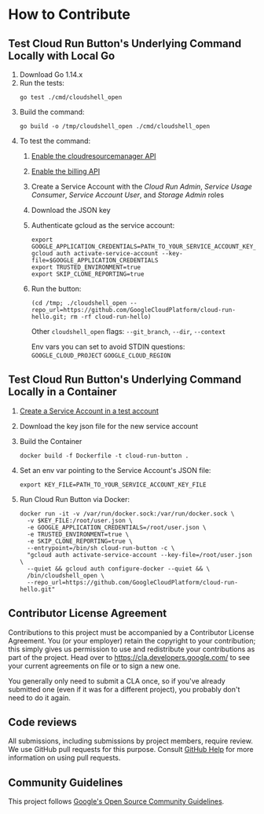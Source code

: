 # How to Contribute

## Test Cloud Run Button's Underlying Command Locally with Local Go

1. Download Go 1.14.x
1. Run the tests:
    ```
    go test ./cmd/cloudshell_open
    ```
1. Build the command:
    ```
    go build -o /tmp/cloudshell_open ./cmd/cloudshell_open
    ```
1. To test the command:
    1. [Enable the cloudresourcemanager API](https://console.developers.google.com/apis/api/cloudresourcemanager.googleapis.com/overview)
    1. [Enable the billing API](https://console.developers.google.com/apis/api/cloudbilling.googleapis.com/overview)
    1. Create a Service Account with the *Cloud Run Admin*, *Service Usage Consumer*, *Service Account User*, and *Storage Admin* roles
    1. Download the JSON key
    1. Authenticate gcloud as the service account:
        ```
        export GOOGLE_APPLICATION_CREDENTIALS=PATH_TO_YOUR_SERVICE_ACCOUNT_KEY_FILE
        gcloud auth activate-service-account --key-file=$GOOGLE_APPLICATION_CREDENTIALS
        export TRUSTED_ENVIRONMENT=true
        export SKIP_CLONE_REPORTING=true
        ```
    1. Run the button:
        ```
        (cd /tmp; ./cloudshell_open --repo_url=https://github.com/GoogleCloudPlatform/cloud-run-hello.git; rm -rf cloud-run-hello)
        ```
        Other `cloudshell_open` flags: `--git_branch`, `--dir`, `--context`

        Env vars you can set to avoid STDIN questions: `GOOGLE_CLOUD_PROJECT` `GOOGLE_CLOUD_REGION`

## Test Cloud Run Button's Underlying Command Locally in a Container

1. [Create a Service Account in a test account](https://console.cloud.google.com/iam-admin/serviceaccounts)
1. Download the key json file for the new service account
1. Build the Container

    ```
    docker build -f Dockerfile -t cloud-run-button .
    ```

1. Set an env var pointing to the Service Account's JSON file:

    ```
    export KEY_FILE=PATH_TO_YOUR_SERVICE_ACCOUNT_KEY_FILE
    ```

1. Run Cloud Run Button via Docker:
    ```
    docker run -it -v /var/run/docker.sock:/var/run/docker.sock \
      -v $KEY_FILE:/root/user.json \
      -e GOOGLE_APPLICATION_CREDENTIALS=/root/user.json \
      -e TRUSTED_ENVIRONMENT=true \
      -e SKIP_CLONE_REPORTING=true \
      --entrypoint=/bin/sh cloud-run-button -c \
      "gcloud auth activate-service-account --key-file=/root/user.json \
      --quiet && gcloud auth configure-docker --quiet && \
      /bin/cloudshell_open \
      --repo_url=https://github.com/GoogleCloudPlatform/cloud-run-hello.git"
    ```

## Contributor License Agreement

Contributions to this project must be accompanied by a Contributor License
Agreement. You (or your employer) retain the copyright to your contribution;
this simply gives us permission to use and redistribute your contributions as
part of the project. Head over to <https://cla.developers.google.com/> to see
your current agreements on file or to sign a new one.

You generally only need to submit a CLA once, so if you've already submitted one
(even if it was for a different project), you probably don't need to do it
again.

## Code reviews

All submissions, including submissions by project members, require review. We
use GitHub pull requests for this purpose. Consult
[GitHub Help](https://help.github.com/articles/about-pull-requests/) for more
information on using pull requests.

## Community Guidelines

This project follows [Google's Open Source Community
Guidelines](https://opensource.google.com/conduct/).
